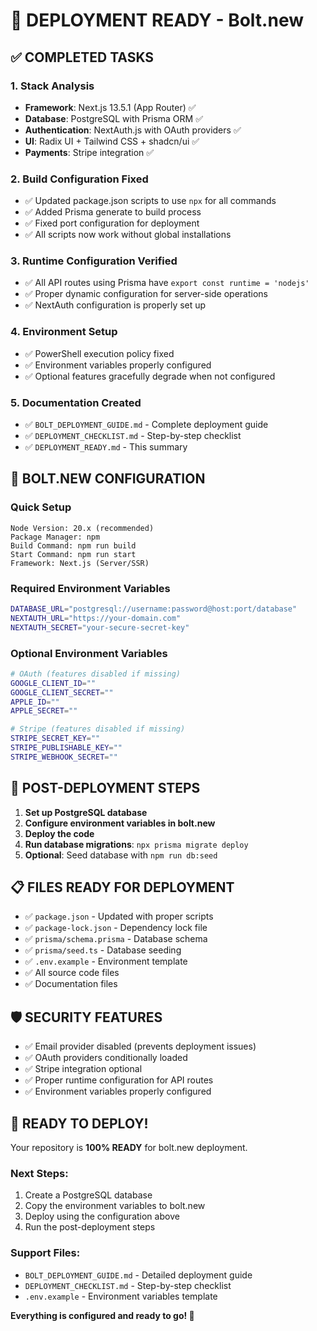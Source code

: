 # 🚀 DEPLOYMENT READY - Bolt.new

## ✅ COMPLETED TASKS

### 1. Stack Analysis
- **Framework**: Next.js 13.5.1 (App Router) ✅
- **Database**: PostgreSQL with Prisma ORM ✅
- **Authentication**: NextAuth.js with OAuth providers ✅
- **UI**: Radix UI + Tailwind CSS + shadcn/ui ✅
- **Payments**: Stripe integration ✅

### 2. Build Configuration Fixed
- ✅ Updated package.json scripts to use `npx` for all commands
- ✅ Added Prisma generate to build process
- ✅ Fixed port configuration for deployment
- ✅ All scripts now work without global installations

### 3. Runtime Configuration Verified
- ✅ All API routes using Prisma have `export const runtime = 'nodejs'`
- ✅ Proper dynamic configuration for server-side operations
- ✅ NextAuth configuration is properly set up

### 4. Environment Setup
- ✅ PowerShell execution policy fixed
- ✅ Environment variables properly configured
- ✅ Optional features gracefully degrade when not configured

### 5. Documentation Created
- ✅ `BOLT_DEPLOYMENT_GUIDE.md` - Complete deployment guide
- ✅ `DEPLOYMENT_CHECKLIST.md` - Step-by-step checklist
- ✅ `DEPLOYMENT_READY.md` - This summary

## 🎯 BOLT.NEW CONFIGURATION

### Quick Setup
```
Node Version: 20.x (recommended)
Package Manager: npm
Build Command: npm run build
Start Command: npm run start
Framework: Next.js (Server/SSR)
```

### Required Environment Variables
```bash
DATABASE_URL="postgresql://username:password@host:port/database"
NEXTAUTH_URL="https://your-domain.com"
NEXTAUTH_SECRET="your-secure-secret-key"
```

### Optional Environment Variables
```bash
# OAuth (features disabled if missing)
GOOGLE_CLIENT_ID=""
GOOGLE_CLIENT_SECRET=""
APPLE_ID=""
APPLE_SECRET=""

# Stripe (features disabled if missing)
STRIPE_SECRET_KEY=""
STRIPE_PUBLISHABLE_KEY=""
STRIPE_WEBHOOK_SECRET=""
```

## 🔧 POST-DEPLOYMENT STEPS

1. **Set up PostgreSQL database**
2. **Configure environment variables in bolt.new**
3. **Deploy the code**
4. **Run database migrations**: `npx prisma migrate deploy`
5. **Optional**: Seed database with `npm run db:seed`

## 📋 FILES READY FOR DEPLOYMENT

- ✅ `package.json` - Updated with proper scripts
- ✅ `package-lock.json` - Dependency lock file
- ✅ `prisma/schema.prisma` - Database schema
- ✅ `prisma/seed.ts` - Database seeding
- ✅ `.env.example` - Environment template
- ✅ All source code files
- ✅ Documentation files

## 🛡️ SECURITY FEATURES

- ✅ Email provider disabled (prevents deployment issues)
- ✅ OAuth providers conditionally loaded
- ✅ Stripe integration optional
- ✅ Proper runtime configuration for API routes
- ✅ Environment variables properly configured

## 🎉 READY TO DEPLOY!

Your repository is **100% READY** for bolt.new deployment. 

### Next Steps:
1. Create a PostgreSQL database
2. Copy the environment variables to bolt.new
3. Deploy using the configuration above
4. Run the post-deployment steps

### Support Files:
- `BOLT_DEPLOYMENT_GUIDE.md` - Detailed deployment guide
- `DEPLOYMENT_CHECKLIST.md` - Step-by-step checklist
- `.env.example` - Environment variables template

**Everything is configured and ready to go! 🚀**





